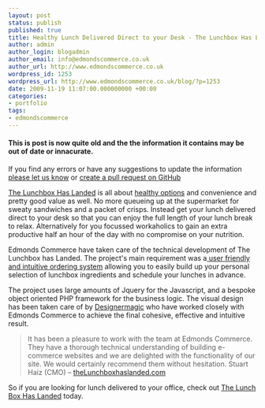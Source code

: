 ```yaml
---
layout: post
status: publish
published: true
title: Healthy Lunch Delivered Direct to your Desk - The Lunchbox Has Landed!
author: admin
author_login: blogadmin
author_email: info@edmondscommerce.co.uk
author_url: http://www.edmondscommerce.co.uk
wordpress_id: 1253
wordpress_url: http://www.edmondscommerce.co.uk/blog/?p=1253
date: 2009-11-19 11:07:00.000000000 +00:00
categories:
- portfolio
tags:
- edmondscommerce
---
```

<div class="oldpost"><h4>This is post is now quite old and the the information it contains may be out of date or innacurate.</h4>
<p>
If you find any errors or have any suggestions to update the information <a href="http://edmondscommerce.github.io/contact-us/index.html">please let us know</a>
or <a href="https://github.com/edmondscommerce/edmondscommerce.github.io">create a pull request on GitHub</a>
</p>
</div>
<a href="http://www.thelunchboxhaslanded.com/offices/index.php">The Lunchbox Has Landed</a> is all about <a href="http://www.thelunchboxhaslanded.com/offices/goodreasons.html">healthy options</a> and convenience and pretty good value as well. No more queueing up at the supermarket for sweaty sandwiches and a packet of crisps. Instead get your lunch delivered direct to your desk so that you can enjoy the full length of your lunch break to relax. Alternatively for you focussed workaholics to gain an extra productive half an hour of the day with no compromise on your nutrition.

Edmonds Commerce have taken care of the technical development of The Lunchbox has Landed. The project's main requirement was a<a href="http://www.thelunchboxhaslanded.com/offices/samplemenu.html"> user friendly and intuitive ordering system</a> allowing you to easily build up your personal selection of lunchbox ingredients and schedule your lunches in advance. 

The project uses large amounts of Jquery for the Javascript, and a bespoke object oriented PHP framework for the business logic. The visual design has been taken care of by <a href="http://www.designermagic.co.uk/">Designermagic</a> who have worked closely with Edmonds Commerce to achieve the final cohesive, effective and intuitive result.

<blockquote>
It has been a pleasure to work with the team at Edmonds Commerce. They have a thorough technical understanding of building e-commerce websites and we are delighted with the functionality of our site. We would certainly recommend them without hesitation. Stuart Haiz (CMO) – <a href="http://www.thelunchboxhaslanded.com/offices/index.php">theLunchboxhaslanded.com</a> 
</blockquote>

So if you are looking for lunch delivered to your office, check out <a href="http://www.thelunchboxhaslanded.com/offices/index.php">The Lunch Box Has Landed</a> today.
